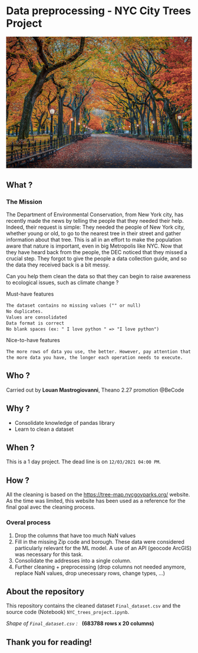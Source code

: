 # Data preprocessing - NYC City Trees Project

<img src="https://github.com/Louan-M/nyc-trees/blob/main/Images/USA_Parks_Autumn.jpg" width="550">

## What ?

### The Mission

The Department of Environmental Conservation, from New York city, has recently made the news by telling the people that they needed their help. Indeed, their request is simple: They needed the people of New York city, whether young or old, to go to the nearest tree in their street and gather information about that tree. This is all in an effort to make the population aware that nature is important, even in big Metropolis like NYC. Now that they have heard back from the people, the DEC noticed that they missed a crucial step. They forgot to give the people a data collection guide, and so the data they received back is a bit messy.

Can you help them clean the data so that they can begin to raise awareness to ecological issues, such as climate change ?

Must-have features

    The dataset contains no missing values ("" or null)
    No duplicates.
    Values are consolidated
    Data format is correct
    No blank spaces (ex: " I love python " => "I love python")

Nice-to-have features

    The more rows of data you use, the better. However, pay attention that the more data you have, the longer each operation needs to execute.


## Who ?

Carried out by **Louan Mastrogiovanni**,  Theano 2.27 promotion @BeCode


## Why ?

- Consolidate knowledge of pandas library
- Learn to clean a dataset

## When ?

This is a 1 day project. The dead line is on `12/03/2021 04:00 PM`.

## How ?

All the cleaning is based on the https://tree-map.nycgovparks.org/ website. As the time was limited, this website has been used as a reference for the final goal avec the cleaning process.

### Overal process
1) Drop the columns that have too much NaN values
2) Fill in the missing Zip code and borough. These data were considered particularly relevant for the ML model. A use of an API (geocode ArcGIS) was necessary for this task.
3) Consolidate the addresses into a single column. 
4) Further cleaning + preprocessing (drop columns not needed anymore, replace NaN values, drop unecessary rows, change types, ...)

## About the repository

This repository contains the cleaned dataset `Final_dataset.csv` and the source code (Notebook) `NYC_trees_project.ipynb`. 

*Shape of `Final_dataset.csv` :* 
&nbsp;
**(683788 rows x 20 columns)**
&nbsp;
&nbsp;
## Thank you for reading!

